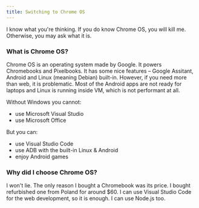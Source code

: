 ```yaml
---
title: Switching to Chrome OS
---
```


I know what you're thinking. If you do know Chrome OS, you will kill me. Otherwise, you may ask what
it is.

### What is Chrome OS?

Chrome OS is an operating system made by Google. It powers Chromebooks and Pixelbooks. It has some
nice features &ndash; Google Assitant, Android and Linux (meaning Debian) built-in. However, if you
need more than web, it is problematic. Most of the Android apps are not ready for laptops and Linux
is running inside VM, which is not performant at all.

Without Windows you cannot:

-   use Microsoft Visual Studio
-   use Microsoft Office

But you can:

-   use Visual Studio Code
-   use ADB with the built-in Linux & Android
-   enjoy Android games

### Why did I choose Chrome OS?

I won't lie. The only reason I bought a Chromebook was its price. I bought refurbished one from
Poland for around $60. I can use Visual Studio Code for the web development, so it is enough. I can
use Node.js too.
